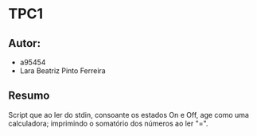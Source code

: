 # TPC1
## Autor:
- a95454
- Lara Beatriz Pinto Ferreira

## Resumo
Script que ao ler do stdin, consoante os estados On e Off, age como uma calculadora; imprimindo o somatório dos números ao ler "=".